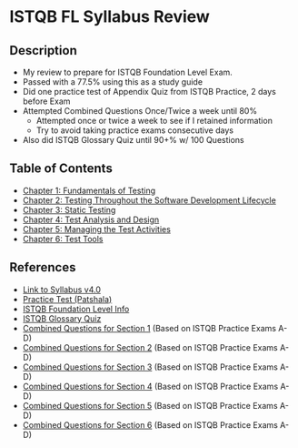 # ISTQB FL Syllabus Review

## Description

- My review to prepare for ISTQB Foundation Level Exam.
- Passed with a 77.5% using this as a study guide
- Did one practice test of Appendix Quiz from ISTQB Practice, 2 days before Exam
- Attempted Combined Questions Once/Twice a week until 80%
  - Attempted once or twice a week to see if I retained information
  - Try to avoid taking practice exams consecutive days
- Also did ISTQB Glossary Quiz until 90+% w/ 100 Questions

## Table of Contents

- [Chapter 1: Fundamentals of Testing](Chapters/Chapter%201/Chapter_1_Home.md)
- [Chapter 2: Testing Throughout the Software Development Lifecycle](Chapters/Chapter%202/Chapter_2_Home.md)
- [Chapter 3: Static Testing](Chapters/Chapter%203/Chapter_3_Home.md)
- [Chapter 4: Test Analysis and Design](Chapters/Chapter%204/Chapter_4_Home.md)
- [Chapter 5: Managing the Test Activities](Chapters/Chapter%205/Chapter_5_Home.md)
- [Chapter 6: Test Tools](Chapters/Chapter%206/Chapter_6_Home.md)

## References

- [Link to Syllabus v4.0](https://istqb-main-web-prod.s3.amazonaws.com/media/documents/ISTQB_CTFL_Syllabus-v4.0.pdf)
- [Practice Test (Patshala)](https://istqb.patshala.com/)
- [ISTQB Foundation Level Info](https://www.istqb.org/certifications/certified-tester-foundation-level)
- [ISTQB Glossary Quiz](https://glossary.istqb.org/en_US/quiz)
- [Combined Questions for Section 1](https://forms.gle/RvhMFvVEdaaavQsp9) (Based on ISTQB Practice Exams A-D)
- [Combined Questions for Section 2](https://forms.gle/oRAQzMMKfFrvvq3YA) (Based on ISTQB Practice Exams A-D)
- [Combined Questions for Section 3](https://forms.gle/XRSJMnuaKRi7BeBa6) (Based on ISTQB Practice Exams A-D)
- [Combined Questions for Section 4](https://forms.gle/rSW1zUNU2DJRL1GRA) (Based on ISTQB Practice Exams A-D)
- [Combined Questions for Section 5](https://forms.gle/AJEwh5svRz6sEK7V6) (Based on ISTQB Practice Exams A-D)
- [Combined Questions for Section 6](https://forms.gle/WwUm1FcXTqCBSPyQ6) (Based on ISTQB Practice Exams A-D)
